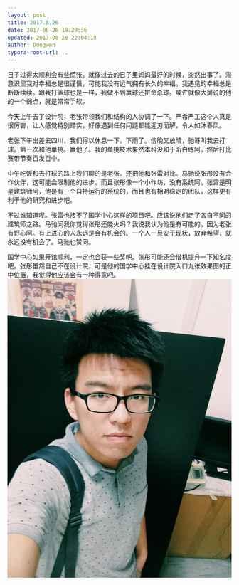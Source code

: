 ```yaml
---
layout: post
title: 2017.8.26
date: 2017-08-26 19:29:36
updated: 2017-08-26 22:04:18
author: Dongwen
typora-root-url: ..
---
```




日子过得太顺利会有些慌张。就像过去的日子里妈妈最好的时候，突然出事了。潜意识里我对幸福总是很谨慎，可能我没有运气拥有长久的幸福。我遇见的幸福总是断断续续。跟我打篮球也是一样，我做不到赢球还拼命杀球。或许就像大舅说的他的一个弱点，就是常常手软。

今天上午去了设计院，老张带领我们和结构的人协调了一下。严希严工这个人真是很厉害，让人感觉特别踏实，好像遇到任何问题都能迎刃而解，令人如沐春风。

老张下午出差去四川，我们得以休息一下。下雨了。傍晚又放晴，驰哥叫我去打球。第一次和他单挑。赢他了。我的单挑技术果然本科没和于昕白练阿。然后打比赛带节奏百发百中。

中午吃饭和去打球的路上我们聊的是老张。还把他和张雷对比。马驰说张彤没有合作伙伴，这可能会限制他的进步。而且张彤像一个小作坊，没有系统阿。张雷是明星建筑师阿，他是有一个自持运行的系统的，而且也有相对稳定的团队，这样更有利于他的研究和进步吧。

不过谁知道呢。张雷也接不了国学中心这样的项目吧。应该说他们走了各自不同的建筑师之路。马驰问我你觉得张彤还能火吗？我说我认为他是有可能的。因为老张有野心阿。有上进心的人永远是会有机会的。一个人一旦安于现状，放弃希望，就永远没有机会了。马驰也赞同。

国学中心如果开馆顺利，一定也会获一些奖吧。张彤可能还会借机提升一下知名度吧。张彤虽然自己不在设计院，可是他的国学中心挂在设计院入口九张效果图的正中位置，我觉得他应该会有一种得意吧。 ![](/img/in-post/p44971441.jpg)
